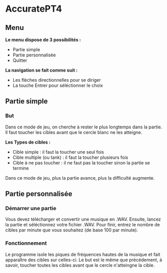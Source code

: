 # AccuratePT4

## Menu

**Le menu dispose de 3 possibilités :**
- Partie simple
- Partie personnalisée
- Quitter

**La navigation se fait comme suit :**
  - Les flèches directionnelles pour se diriger
  - La touche Entrer pour séléctionner le choix

## Partie simple

### But

Dans ce mode de jeu, on cherche à rester le plus longtemps dans la partie.
Il faut toucher les cibles avant que le cercle blanc ne les atteigne.

**Les Types de cibles :**
- Cible simple : il faut la toucher une seul fois
- Cible multiple (ou tank) : il faut la toucher plusieurs fois
- Cible à ne pas toucher : il ne faut pas la toucher sinon la partie se termine

Dans ce mode de jeu, plus la partie avance, plus la difficulté augmente.


## Partie personnalisée

### Démarrer une partie

Vous devez télécharger et convertir une musique en .WAV.
Ensuite, lancez la partie et séléctionnez votre fichier .WAV.
Pour finir, entrez le nombre de cibles par minute que vous souhaitez (de base 100 par minute).

### Fonctionnement

Le programme isole les piques de fréquences hautes de la musique et fait apparaître des cibles sur celles-ci.
Le but est le même que précédement, à savoir, toucher toutes les cibles avant que le cercle n'atteingne la cible.

